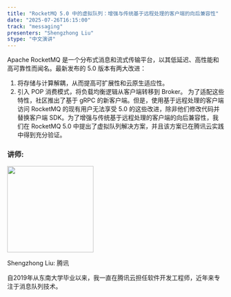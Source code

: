 ```yaml
---
title: "RocketMQ 5.0 中的虚拟队列：增强与传统基于远程处理的客户端的向后兼容性"
date: "2025-07-26T16:15:00"
track: "messaging"
presenters: "Shengzhong Liu"
stype: "中文演讲"
---
```


Apache RocketMQ 是一个分布式消息和流式传输平台，以其低延迟、高性能和高可靠性而闻名。最新发布的 5.0 版本有两大改进：
1. 将存储与计算解耦，从而提高可扩展性和云原生适应性。
2. 引入 POP 消费模式，将负载均衡逻辑从客户端转移到 Broker。
为了适配这些特性，社区推出了基于 gRPC 的新客户端。但是，使用基于远程处理的客户端访问 RocketMQ 的现有用户无法享受 5.0 的这些改进，除非他们修改代码并替换客户端 SDK。为了增强与传统基于远程处理的客户端的向后兼容性，我们在 RocketMQ 5.0 中提出了虚拟队列解决方案，并且该方案已在腾讯云实践中得到充分验证。

### 讲师:

<img src="https://sessionize.com/image/5517-400o400o1-QHVT45RWPFxxgwib7bn9VX.jpg" width="200" /><br/>

Shengzhong Liu: 腾讯

自2019年从东南大学毕业以来，我一直在腾讯云担任软件开发工程师，近年来专注于消息队列技术。